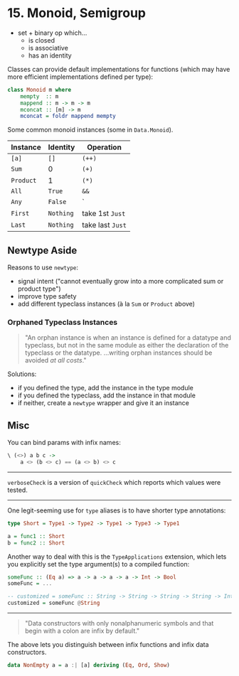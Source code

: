 # 15. Monoid, Semigroup

- set + binary op which…
  - is closed
  - is associative
  - has an identity

Classes can provide default implementations for functions (which may have more efficient implementations defined per type):

```hs
class Monoid m where
    mempty  :: m
    mappend :: m -> m -> m
    mconcat :: [m] -> m
    mconcat = foldr mappend mempty
```

Some common monoid instances (some in `Data.Monoid`).

Instance  | Identity  | Operation
----------|-----------|----------
`[a]`     | `[]`      | `(++)`
`Sum`     | 0         | `(+)`
`Product` | 1         | `(*)`
`All`     | `True`    | `&&`
`Any`     | `False`   | `||`
`First`   | `Nothing` | take 1st `Just`
`Last`    | `Nothing` | take last `Just`

## Newtype Aside

Reasons to use `newtype`:

- signal intent ("cannot eventually grow into a more complicated sum or product type")
- improve type safety
- add different typeclass instances (à la `Sum` or `Product` above)

### Orphaned Typeclass Instances

> "An orphan instance is when an instance is defined for a datatype and typeclass, but not in the same module as either the declaration of the typeclass or the datatype. …writing orphan instances should be avoided _at all costs_."

Solutions:

- if you defined the type, add the instance in the type module
- if you defined the typeclass, add the instance in that module
- if neither, create a `newtype` wrapper and give it an instance

## Misc

You can bind params with infix names:

```hs
\ (<>) a b c ->
    a <> (b <> c) == (a <> b) <> c
```

---

`verboseCheck` is a version of `quickCheck` which reports which values were tested.

---

One legit-seeming use for `type` aliases is to have shorter type annotations:

```hs
type Short = Type1 -> Type2 -> Type1 -> Type3 -> Type1

a = func1 :: Short
b = func2 :: Short
```

Another way to deal with this is the `TypeApplications` extension, which lets you explicitly set the type argument(s) to a compiled function:

```hs
someFunc :: (Eq a) => a -> a -> a -> a -> Int -> Bool
someFunc = ...

-- customized = someFunc :: String -> String -> String -> String -> Int -> Bool
customized = someFunc @String
```

---

> "Data constructors with only nonalphanumeric symbols and that begin with a colon are infix by default."

The above lets you distinguish between infix functions and infix data constructors.

```hs
data NonEmpty a = a :| [a] deriving (Eq, Ord, Show)
```

